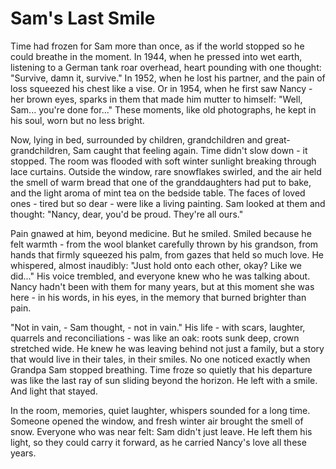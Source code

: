 <!--
Project: Brabus Stories
Company: EasyProTech LLC (www.easypro.tech)
Dev: Brabus
Date: 2025-09-04 16:09:50 UTC
Status: Created
Telegram: https://t.me/easyprotech
-->

# Sam's Last Smile

Time had frozen for Sam more than once, as if the world stopped so he could breathe in the moment. In 1944, when he pressed into wet earth, listening to a German tank roar overhead, heart pounding with one thought: "Survive, damn it, survive." In 1952, when he lost his partner, and the pain of loss squeezed his chest like a vise. Or in 1954, when he first saw Nancy - her brown eyes, sparks in them that made him mutter to himself: "Well, Sam... you're done for..." These moments, like old photographs, he kept in his soul, worn but no less bright.

Now, lying in bed, surrounded by children, grandchildren and great-grandchildren, Sam caught that feeling again. Time didn't slow down - it stopped. The room was flooded with soft winter sunlight breaking through lace curtains. Outside the window, rare snowflakes swirled, and the air held the smell of warm bread that one of the granddaughters had put to bake, and the light aroma of mint tea on the bedside table. The faces of loved ones - tired but so dear - were like a living painting. Sam looked at them and thought: "Nancy, dear, you'd be proud. They're all ours."

Pain gnawed at him, beyond medicine. But he smiled. Smiled because he felt warmth - from the wool blanket carefully thrown by his grandson, from hands that firmly squeezed his palm, from gazes that held so much love. He whispered, almost inaudibly: "Just hold onto each other, okay? Like we did..." His voice trembled, and everyone knew who he was talking about. Nancy hadn't been with them for many years, but at this moment she was here - in his words, in his eyes, in the memory that burned brighter than pain.

"Not in vain, - Sam thought, - not in vain." His life - with scars, laughter, quarrels and reconciliations - was like an oak: roots sunk deep, crown stretched wide. He knew he was leaving behind not just a family, but a story that would live in their tales, in their smiles. No one noticed exactly when Grandpa Sam stopped breathing. Time froze so quietly that his departure was like the last ray of sun sliding beyond the horizon. He left with a smile. And light that stayed.

In the room, memories, quiet laughter, whispers sounded for a long time. Someone opened the window, and fresh winter air brought the smell of snow. Everyone who was near felt: Sam didn't just leave. He left them his light, so they could carry it forward, as he carried Nancy's love all these years.
